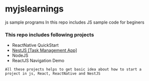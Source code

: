 # myjslearnings
js sample programs
In this repo includes JS sample code for beginers

### This repo includes following projects
* ReactNative QuickStart
* <a name="anchor"><a href="https://github.com/albin-joseph/myjslearnings/tree/master/nestjs">NestJS [Task Management App]</a>
* NodeJS
* ReactJS Navigation Demo

` All these projects helps to get basic idea about how to start a project in js, React, ReactNative and NestJS `


